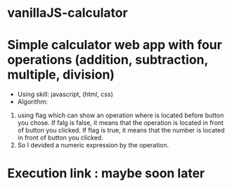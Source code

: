 # vanillaJS-calculator
# Simple calculator web app with four operations (addition, subtraction, multiple, division)

- Using skill: javascript, (html, css)
- Algorithm:

1. using flag which can show an operation where is located before button you chose.
  If falg is false, it means that the operation is located in front of button you clicked.
  If flag is true, it means that the number is located in front of button you clicked.
2. So I devided a numeric expression by the operation.

# Execution link : maybe soon later
